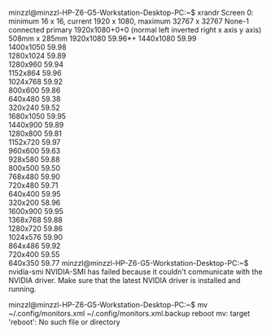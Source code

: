 minzzl@minzzl-HP-Z6-G5-Workstation-Desktop-PC:~$ xrandr
Screen 0: minimum 16 x 16, current 1920 x 1080, maximum 32767 x 32767
None-1 connected primary 1920x1080+0+0 (normal left inverted right x axis y axis) 508mm x 285mm
   1920x1080     59.96*+
   1440x1080     59.99  
   1400x1050     59.98  
   1280x1024     59.89  
   1280x960      59.94  
   1152x864      59.96  
   1024x768      59.92  
   800x600       59.86  
   640x480       59.38  
   320x240       59.52  
   1680x1050     59.95  
   1440x900      59.89  
   1280x800      59.81  
   1152x720      59.97  
   960x600       59.63  
   928x580       59.88  
   800x500       59.50  
   768x480       59.90  
   720x480       59.71  
   640x400       59.95  
   320x200       58.96  
   1600x900      59.95  
   1368x768      59.88  
   1280x720      59.86  
   1024x576      59.90  
   864x486       59.92  
   720x400       59.55  
   640x350       59.77 
minzzl@minzzl-HP-Z6-G5-Workstation-Desktop-PC:~$ nvidia-smi
NVIDIA-SMI has failed because it couldn't communicate with the NVIDIA driver. Make sure that the latest NVIDIA driver is installed and running.



   minzzl@minzzl-HP-Z6-G5-Workstation-Desktop-PC:~$ mv ~/.config/monitors.xml ~/.config/monitors.xml.backup reboot
mv: target 'reboot': No such file or directory

